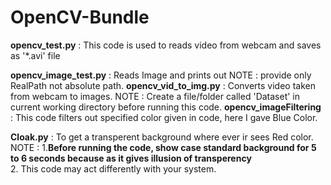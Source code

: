 # OpenCV-Bundle
**opencv_test.py** : This code is used to reads video from webcam and saves as '*.avi' file

**opencv_image_test.py** : Reads Image and prints out
                NOTE : provide only RealPath not absolute path.
**opencv_vid_to_img.py** : Converts video taken from webcam to images.
                NOTE : Create a file/folder called 'Dataset' in current working directory before running this code. 
**opencv_imageFiltering** : This code filters out specified color given in code, here I gave Blue Color. 

**Cloak.py**  : To get a transperent background where ever ir sees Red color.
                NOTE : 1.**Before running the code, show case standard background for 5 to 6 seconds because as it gives illusion of transperency**  
                       2. This code may act differently with your system. 
